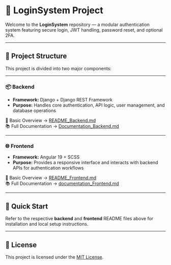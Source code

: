 # 🔐 LoginSystem Project

Welcome to the **LoginSystem** repository — a modular authentication system featuring secure login, JWT handling, password reset, and optional 2FA.

---

## 📂 Project Structure

This project is divided into two major components:

---

### 📦 Backend

- **Framework:** Django + Django REST Framework  
- **Purpose:** Handles core authentication, API logic, user management, and database operations

📄 Basic Overview → [README_Backend.md](https://github.com/che26tan/loginsystem/blob/main/backend/v1/README_Backend.md)  
📚 Full Documentation → [Documentation_Backend.md](./documentation_Backend.md)

---

### 🌐 Frontend

- **Framework:** Angular 19 + SCSS  
- **Purpose:** Provides a responsive interface and interacts with backend APIs for authentication workflows

📄 Basic Overview → [README_Frontend.md](./README_Frontend.md)  
📚 Full Documentation → [documentation_Frontend.md](./documentation_Frontend.md)

---

## 🚀 Quick Start

Refer to the respective **backend** and **frontend** README files above for installation and local setup instructions.

---

## 📄 License

This project is licensed under the [MIT License](https://github.com/che26tan/loginsystem/blob/main/license.txt).